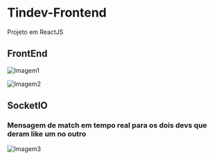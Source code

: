 # Tindev-Frontend
Projeto em ReactJS

## FrontEnd

![Imagem1](https://user-images.githubusercontent.com/39282775/66722615-66889980-ede6-11e9-9eaf-6a45554a6263.png)

![Imagem2](https://user-images.githubusercontent.com/39282775/66722619-70120180-ede6-11e9-909f-fbec0609c2dc.png)

## SocketIO

### Mensagem de match em tempo real para os dois devs que deram like um no outro

![Imagem3](https://user-images.githubusercontent.com/39282775/66722626-87e98580-ede6-11e9-81f1-8a9468a1b19a.png)
